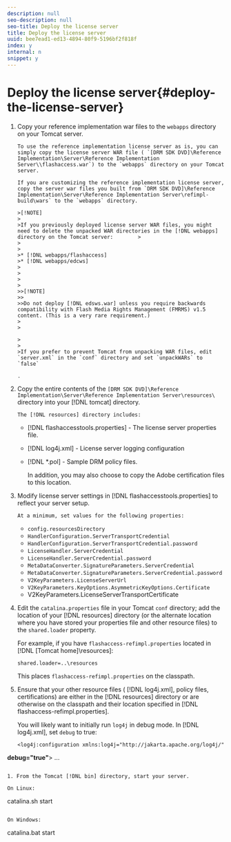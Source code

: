 ```yaml
---
description: null
seo-description: null
seo-title: Deploy the license server
title: Deploy the license server
uuid: bee7ead1-ed13-4894-80f9-5196bf2f818f
index: y
internal: n
snippet: y
---
```


# Deploy the license server{#deploy-the-license-server}

1. Copy your reference implementation war files to the `webapps` directory on your Tomcat server.

       To use the reference implementation license server as is, you can simply copy the license server WAR file ( `[DRM SDK DVD]\Reference Implementation\Server\Reference Implementation Server\\flashaccess.war`) to the `webapps` directory on your Tomcat server.

       If you are customizing the reference implementation license server, copy the server war files you built from `DRM SDK DVD]\Reference Implementation\Server\Reference Implementation Server\refimpl-build\wars` to the `webapps` directory.     
    
       >[!NOTE]
       >
       >If you previously deployed license server WAR files, you might need to delete the unpacked WAR directories in the [!DNL webapps] directory on the Tomcat server:        >
       >
       >
       >* [!DNL webapps/flashaccess] 
       >* [!DNL webapps/edcws] 
       >
       >
       >
       >
       >>[!NOTE]
       >>
       >>Do not deploy [!DNL edsws.war] unless you require backwards compatibility with Flash Media Rights Management (FMRMS) v1.5 content. (This is a very rare requirement.) 
       >
       >

       >
       >
       >If you prefer to prevent Tomcat from unpacking WAR files, edit `server.xml` in the `conf` directory and set `unpackWARs` to `false`

       . 
    
1. Copy the entire contents of the `[DRM SDK DVD]\Reference Implementation\Server\Reference Implementation Server\resources\` directory into your [!DNL tomcat] directory.

       The [!DNL resources] directory includes:

    * [!DNL flashaccesstools.properties] - The license server properties file. 
    * [!DNL log4j.xml] - License server logging configuration 
    * [!DNL *.pol] - Sample DRM policy files.

       In addition, you may also choose to copy the Adobe certification files to this location. 
    
1. Modify license server settings in [!DNL flashaccesstools.properties] to reflect your server setup.

       At a minimum, set values for the following properties:

    * `config.resourcesDirectory` 
    * `HandlerConfiguration.ServerTransportCredential` 
    * `HandlerConfiguration.ServerTransportCredential.password` 
    * `LicenseHandler.ServerCredential` 
    * `LicenseHandler.ServerCredential.password` 
    * `MetaDataConverter.SignatureParameters.ServerCredential` 
    * `MetaDataConverter.SignatureParameters.ServerCredential.password` 
    * `V2KeyParameters.LicenseServerUrl` 
    * `V2KeyParameters.KeyOptions.AsymmetricKeyOptions.Certificate` 
    * V2KeyParameters.LicenseServerTransportCertificate

1. Edit the `catalina.properties` file in your Tomcat `conf` directory; add the location of your [!DNL resources] directory (or the alternate location where you have stored your properties file and other resource files) to the `shared.loader` property.

   For example, if you have `flashaccess-refimpl.properties` located in [!DNL [Tomcat home]\resources\]: 

   ```
   shared.loader=..\resources
   ```

   This places `flashaccess-refimpl.properties` on the classpath.
1. Ensure that your other resource files ( [!DNL log4j.xml], policy files, certifications) are either in the [!DNL resources] directory or are otherwise on the classpath and their location specified in [!DNL flashaccess-refimpl.properties].

   You will likely want to initially run `log4j` in debug mode. In [!DNL log4j.xml], set `debug` to true: 

   ```
   <log4j:configuration xmlns:log4j="http://jakarta.apache.org/log4j/"  
<b>debug="true"</b>> 
   ... 
   
   ```

1. From the Tomcat [!DNL bin] directory, start your server.

   On Linux: 

   ```
   catalina.sh start
   ```

   On Windows: 

   ```
   catalina.bat start
   ```

